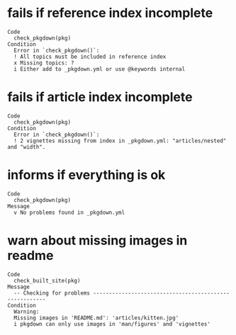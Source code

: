# fails if reference index incomplete

    Code
      check_pkgdown(pkg)
    Condition
      Error in `check_pkgdown()`:
      ! All topics must be included in reference index
      x Missing topics: ?
      i Either add to _pkgdown.yml or use @keywords internal

# fails if article index incomplete

    Code
      check_pkgdown(pkg)
    Condition
      Error in `check_pkgdown()`:
      ! 2 vignettes missing from index in _pkgdown.yml: "articles/nested" and "width".

# informs if everything is ok

    Code
      check_pkgdown(pkg)
    Message
      v No problems found in _pkgdown.yml

# warn about missing images in readme

    Code
      check_built_site(pkg)
    Message
      -- Checking for problems -------------------------------------------------------
    Condition
      Warning:
      Missing images in 'README.md': 'articles/kitten.jpg'
      i pkgdown can only use images in 'man/figures' and 'vignettes'

